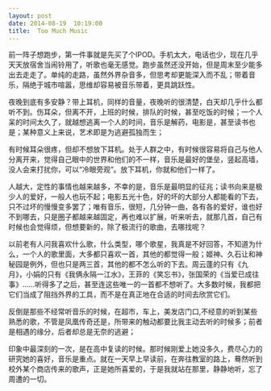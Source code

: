 ```yaml
---
layout: post
date: 2014-08-19  10:19:00
title:  Too Much Music
---
```



前一阵子想跑步，第一件事就是先买了个IPOD。手机太大，电话也少，现在几乎天天放宿舍当闹铃用了，听歌也毫无感觉。跑步虽然还没开始，但是周末至少能多出去走走了。单纯的走路，虽然外界杂音多，但思考却更能深入而不乱；带着音乐，隔绝于城市喧嚣，思维却容易被音乐带着，更具跳跃性。


夜晚到底有多安静？带上耳机，同样的音量，夜晚听的很清楚，白天却几乎什么都听不到。伤耳朵，但离不开，上班的时候，排队的时候，甚至吃饭的时候；一个人呆的时间太久了，就越想逃离一个人的时间，音乐是解药，电影是，甚至读书也是；某种意义上来说，艺术即是为逃避孤独而生；

有时候耳朵很疼，但却不想放下耳机。处于人群之中，有时候很容易将自己与他人分离开来，觉得自己眼中的世界和他们的不一样，音乐是最好的堡垒，竖起高墙，没人会来打扰你，可以“冷眼旁观”。放下耳机，你就和他们一样了。

人越大，定性的事情也越来越多，不幸的是，音乐是最明显的征兆；读书向来是极少人的爱好，一般人也玩不起；电影五光十色，好的坏的大部分人都能看的下去，只不过坏的慢慢变多罢了；唯有音乐，很短，几分钟一曲，各有各的爱好，谁也好不到哪去，只是圈子都越来越固定，再也难以扩展，听来听去，就那几首，自己有时候也会觉得烦，但想要新的，除了极流行的歌曲，去哪找呢？

以前老有人问我喜欢什么歌，什么类型，哪个歌星，我真是不好回答，不知道为什么，一个人的歌里面，大多都只喜欢一首，其他的都觉得一般；姬神、久石让和神秘园是例外，但也只是两三首，其他的都不怎么听的下去。周云蓬的只有《九月》，小娟的只有《我俩永隔一江水》，王菲的《笑忘书》，张国荣的《当爱已成往事》……听得多了之后，甚至连这些唯一的一首都不想听了。大多数时候，我都把它们当成了阻挡外界的工具，而不是在真正地在合适的时间去欣赏它们。

反倒是那些不经常听音乐的时候，在超市，车上，美发店门口,不经意的听到某些熟悉的歌，不管是凤凰传奇还是<classicriver>，所带来的触动都要比我主动去听的时候多；前者是相遇的缘分，后者却总是无奈的逃避；

印象中最深刻的一次，是在高中复读的时候。那时候刚爱上她没多久，费尽心力的研究她的喜好，音乐是重点。就在一天早上早读前，在奔往教室的路上，蓦然听到校外某个商店传来<Right Here Wating>的歌声，正是她所喜爱的，于是我就站在那里，静静地听，忘了周遭的一切。


